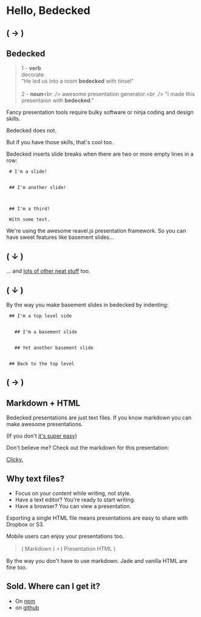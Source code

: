 # Hello, Bedecked
## ( &#8594; )


## Bedecked

> 1 - **verb**<br />
>   decorate.<br />
>   "He led us into a room **bedecked** with tinsel"<br />
> <br />
> 2 - **noun**<br ./>
>   awesome presentation generator.<br ./>
>   "I made this presentaion with **bedecked**."


Fancy presentation tools require bulky software or ninja coding and design
skills.

Bedecked does not.

<span class="fragment">But if you have those skills, that's cool too.</span>


Bedecked inserts slide breaks when there are two or more empty lines in a row:

```
 # I'm a slide!

 
 ## I'm another slide!
 
 
 
 ## I'm a third!

 With some text.
```


We're using the awesome reavel.js presentation framework. So you can have sweet
features like basement slides...

## ( &#8595; )


  ... and [lots of other neat stuff](https://github.com/hakimel/reveal.js) too.

  ## ( &#8595; )


  By the way you make basement slides in bedecked by indenting:

  ```
   ## I'm a top level side
   
   
     ## I'm a basement slide
   
   
     ## Yet another basement slide
   
   
   ## Back to the top level
  ```

  ## ( &#8594; )


## Markdown + HTML
Bedecked presentations are just text files. If you know markdown you can make
awesome presentations.

(If you don't [it's super easy](https://daringfireball.net/projects/markdown/basics))


Don't believe me? Check out the markdown for this presentation:

[Clicky.](https://raw.githubusercontent.com/jtrussell/bedecked/gh-pages/index.md)


## Why text files?

- Focus on your *content* while writing, not style.
- Have a text editor? You're ready to start writing.
- Have a browser? You can view a presentation.


Exporting a single HTML file means presentations are easy to share with Dropbox
or S3.

Mobile users can enjoy your presentations too.

> ( Markdown ) &#65515; ( Presentation HTML )


  By the way you don't have to use markdown. Jade and vanilla HTML are fine too.


## Sold. Where can I get it?

- On [npm](https://www.npmjs.org/package/bedecked)
- on [github](https://github.com/jtrussell/bedecked)
